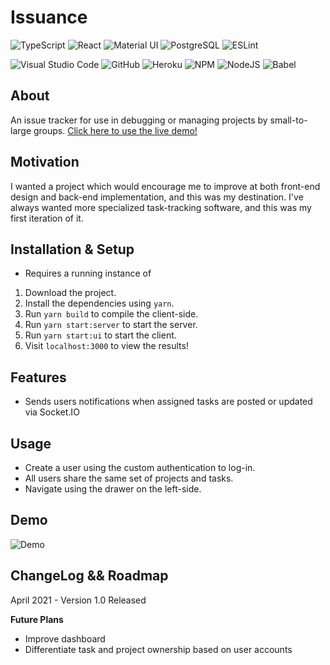 # Issuance

![TypeScript](https://img.shields.io/badge/typescript-%23007ACC.svg?style=for-the-badge&logo=typescript&logoColor=white)
![React](https://img.shields.io/badge/react-%2320232a.svg?style=for-the-badge&logo=react&logoColor=%2361DAFB)
![Material UI](https://img.shields.io/badge/materialui-%230081CB.svg?style=for-the-badge&logo=material-ui&logoColor=white)
![PostgreSQL](https://img.shields.io/badge/postgres-%23316192.svg?style=for-the-badge&logo=postgresql&logoColor=white)
![ESLint](https://img.shields.io/badge/ESLint-4B3263?style=for-the-badge&logo=eslint&logoColor=white)

![Visual Studio Code](https://img.shields.io/badge/Visual%20Studio%20Code-0078d7.svg?style=for-the-badge&logo=visual-studio-code&logoColor=white)
![GitHub](https://img.shields.io/badge/github-%23121011.svg?style=for-the-badge&logo=github&logoColor=white)
![Heroku](https://img.shields.io/badge/heroku-%23430098.svg?style=for-the-badge&logo=heroku&logoColor=white)
![NPM](https://img.shields.io/badge/NPM-%23000000.svg?style=for-the-badge&logo=npm&logoColor=white)
![NodeJS](https://img.shields.io/badge/node.js-6DA55F?style=for-the-badge&logo=node.js&logoColor=white)
![Babel](https://img.shields.io/badge/Babel-F9DC3e?style=for-the-badge&logo=babel&logoColor=black)

## About
An issue tracker for use in debugging or managing projects by small-to-large groups. [Click here to use the live demo!](https://adb-issuance.herokuapp.com/)

## Motivation

I wanted a project which would encourage me to improve at both front-end design and back-end implementation, and this was my destination. I've always wanted more specialized task-tracking software, and this was my first iteration of it.

## Installation & Setup

* Requires a running instance of 

1. Download the project.
2. Install the dependencies using `yarn`.
3. Run `yarn build` to compile the client-side.
4. Run `yarn start:server` to start the server.
5. Run `yarn start:ui` to start the client.
6. Visit `localhost:3000` to view the results!

## Features

* Sends users notifications when assigned tasks are posted or updated via Socket.IO

## Usage

* Create a user using the custom authentication to log-in.
* All users share the same set of projects and tasks.
* Navigate using the drawer on the left-side.

## Demo

![Demo](https://user-images.githubusercontent.com/42557448/135191878-46292bbf-ace6-4e81-90cd-eff4ff5f5a54.gif)

## ChangeLog && Roadmap

April 2021 - Version 1.0 Released

**Future Plans**
* Improve dashboard
* Differentiate task and project ownership based on user accounts

